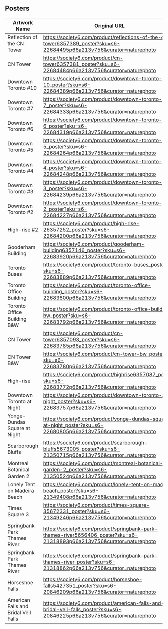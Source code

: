 ## Posters

| Artwork Name | Original URL | Short URL |
|--------------|--------------|-----------|
| Reflection of the CN Tower | https://society6.com/product/reflections-of-the-cn-tower6357389_poster?sku=s6-22684495p66a213v756&curator=naturephoto |  |
| CN Tower | https://society6.com/product/cn-tower6357381_poster?sku=s6-22684484p66a213v756&curator=naturephoto |  |
| Downtown Toronto #10 | https://society6.com/product/downtown-toronto-10_poster?sku=s6-22684389p66a213v756&curator=naturephoto |  |
| Downtown Toronto #7 | https://society6.com/product/downtown-toronto-7_poster?sku=s6-22684333p66a213v756&curator=naturephoto |  |
| Downtown Toronto #6 | https://society6.com/product/downtown-toronto-6_poster?sku=s6-22684319p66a213v756&curator=naturephoto |  |
| Downtown Toronto #5 | https://society6.com/product/downtown-toronto-5_poster?sku=s6-22684264p66a213v756&curator=naturephoto |  |
| Downtown Toronto #4 | https://society6.com/product/downtown-toronto-4_poster?sku=s6-22684248p66a213v756&curator=naturephoto |  |
| Downtown Toronto #3 | https://society6.com/product/downtown-toronto-3_poster?sku=s6-22684239p66a213v756&curator=naturephoto |  |
| Downtown Toronto #2 | https://society6.com/product/downtown-toronto-2_poster?sku=s6-22684227p66a213v756&curator=naturephoto |  |
| High-rise #2 | https://society6.com/product/high-rise-26357252_poster?sku=s6-22684200p66a213v756&curator=naturephoto |  |
| Gooderham Building | https://society6.com/product/gooderham-building6357146_poster?sku=s6-22683920p66a213v756&curator=naturephoto |  |
| Toronto Buses | https://society6.com/product/toronto-buses_poster?sku=s6-22683889p66a213v756&curator=naturephoto |  |
| Toronto Office Building | https://society6.com/product/toronto-office-building_poster?sku=s6-22683800p66a213v756&curator=naturephoto |  |
| Toronto Office Building B&W | https://society6.com/product/toronto-office-building-bw_poster?sku=s6-22683792p66a213v756&curator=naturephoto |  |
| CN Tower | https://society6.com/product/cn-tower6357093_poster?sku=s6-22683785p66a213v756&curator=naturephoto |  |
| CN Tower B&W | https://society6.com/product/cn-tower-bw_poster?sku=s6-22683780p66a213v756&curator=naturephoto |  |
| High-rise | https://society6.com/product/highrise6357087_poster?sku=s6-22683772p66a213v756&curator=naturephoto |  |
| Downtown Toronto at Night | https://society6.com/product/downtown-toronto-at-night_poster?sku=s6-22683757p66a213v756&curator=naturephoto |  |
| Yonge-Dundas Square at Night | https://society6.com/product/yonge-dundas-square-at-night_poster?sku=s6-22680805p66a213v756&curator=naturephoto |  |
| Scarborough Bluffs | https://society6.com/product/scarborough-bluffs5673005_poster?sku=s6-21350715p66a213v756&curator=naturephoto |  |
| Montreal Botanical Garden 2 | https://society6.com/product/montreal-botanical-garden-2_poster?sku=s6-21350524p66a213v756&curator=naturephoto |  |
| Lonely Tent on Madeira Beach | https://society6.com/product/lonely-tent-on-madeira-beach_poster?sku=s6-21349408p66a213v756&curator=naturephoto |  |
| Times Square 3 | https://society6.com/product/times-square-35672331_poster?sku=s6-21349246p66a213v756&curator=naturephoto |  |
| Springbank Park Thames River | https://society6.com/product/springbank-park-thames-river5656406_poster?sku=s6-21318893p66a213v756&curator=naturephoto |  |
| Springbank Park Thames River | https://society6.com/product/springbank-park-thames-river_poster?sku=s6-21318862p66a213v756&curator=naturephoto |  |
| Horseshoe Falls | https://society6.com/product/horseshoe-falls5427351_poster?sku=s6-20846209p66a213v756&curator=naturephoto |  |
| American Falls and Bridal Veil Falls | https://society6.com/product/american-falls-and-bridal-veil-falls_poster?sku=s6-20846225p66a213v756&curator=naturephoto |  |
